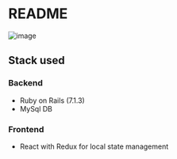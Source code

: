 
# README
![image](https://github.com/tranguixdev/shirota-app/assets/150120338/4a7727da-1100-49bf-9c20-f16995c967ae)

## Stack used
### Backend
 - Ruby on Rails (7.1.3)
 - MySql DB

 ### Frontend
 - React with Redux for local state management

